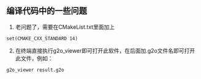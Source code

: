 ## 编译代码中的一些问题
1. 老问题了，需要在CMakeList.txt里面加上
```
set(CMAKE_CXX_STANDARD 14)
```

2. 在终端直接执行g2o_viewer即可打开此软件，在后面加.g2o文件名即可打开此文件，例如：
```
g2o_viewer result.g2o
```
